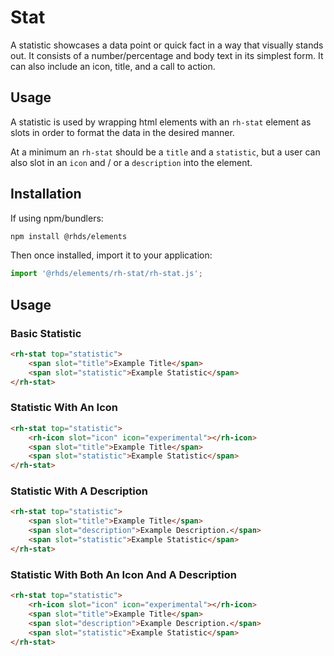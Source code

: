# Stat
A statistic showcases a data point or quick fact in a way that visually stands out. It consists of a number/percentage and body text in its simplest form. It can also include an icon, title, and a call to action.

## Usage
A statistic is used by wrapping html elements with an `rh-stat` element as slots in order to format the data in the desired manner.  

At a minimum an `rh-stat` should be a `title` and a `statistic`, but a user can also slot in an `icon` and / or a `description` into the element.   

##  Installation

If using npm/bundlers:
```bash
npm install @rhds/elements
```

Then once installed, import it to your application:

```js
import '@rhds/elements/rh-stat/rh-stat.js';
```
## Usage

### Basic Statistic 
```html
<rh-stat top="statistic">
    <span slot="title">Example Title</span>
    <span slot="statistic">Example Statistic</span>
</rh-stat>
```

### Statistic With An Icon 
```html
<rh-stat top="statistic">
    <rh-icon slot="icon" icon="experimental"></rh-icon>
    <span slot="title">Example Title</span>
    <span slot="statistic">Example Statistic</span>
</rh-stat>
```

### Statistic With A Description
```html
<rh-stat top="statistic">
    <span slot="title">Example Title</span>
    <span slot="description">Example Description.</span>
    <span slot="statistic">Example Statistic</span>
</rh-stat>
```

### Statistic With Both An Icon And A Description 
```html
<rh-stat top="statistic">
    <rh-icon slot="icon" icon="experimental"></rh-icon>
    <span slot="title">Example Title</span>
    <span slot="description">Example Description.</span>
    <span slot="statistic">Example Statistic</span>
</rh-stat>
```
